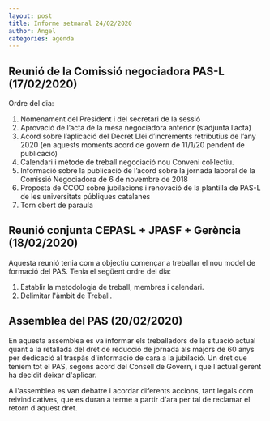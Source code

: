```yaml
---
layout: post
title: Informe setmanal 24/02/2020
author: Angel
categories: agenda
---
```


## Reunió de la Comissió negociadora PAS-L (17/02/2020)

Ordre del dia:

1. Nomenament del President i del secretari de la sessió
2. Aprovació de l’acta de la mesa negociadora anterior (s’adjunta l’acta)
3. Acord sobre l’aplicació del Decret Llei d’increments retributius de
   l’any 2020 (en aquests moments acord de govern de 11/1/20 pendent de
   publicació)
4. Calendari i mètode de treball negociació nou Conveni col·lectiu.
5. Informació sobre la publicació de l’acord sobre la jornada laboral de
   la Comissió Negociadora de 6 de novembre de 2018
6. Proposta de CCOO sobre jubilacions i renovació de la plantilla de
   PAS-L de les universitats públiques catalanes
7. Torn obert de paraula

## Reunió conjunta CEPASL + JPASF + Gerència (18/02/2020)

Aquesta reunió tenia com a objectiu començar a treballar el
nou model de formació del PAS. Tenia el següent ordre del dia:

1. Establir la metodologia de treball, membres i calendari.
1. Delimitar l'àmbit de Treball.

## Assemblea del PAS (20/02/2020)

En aquesta assemblea es va informar els treballadors de la situació
actual quant a la retallada del dret de reducció de jornada als majors
de 60 anys per dedicació al traspàs d'informació de cara a la jubilació.
Un dret que teniem tot el PAS, segons acord del Consell de Govern,
i que l'actual gerent ha decidit deixar d'aplicar.

A l'assemblea es van debatre i acordar diferents accions, tant legals
com reivindicatives, que es duran a terme a partir d'ara
per tal de reclamar el retorn d'aquest dret.
